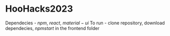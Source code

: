 # HooHacks2023
Dependecies - $npm$, $react$, $material-ui$
To run - clone repository, download dependecies, $npm start$ in the frontend folder
